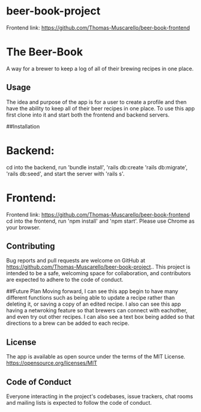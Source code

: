 # beer-book-project
Frontend link: https://github.com/Thomas-Muscarello/beer-book-frontend

# The Beer-Book
A way for a brewer to keep a log of all of their brewing recipes in one place.

## Usage
The idea and purpose of the app is for a user to create a profile and then have the ability to keep all of their beer recipes in one place.
To use this app first clone into it and start both the frontend and backend servers.

##Installation

# Backend:
cd into the backend, run 'bundle install', 'rails db:create 'rails db:migrate', 'rails db:seed', and start the server with 'rails s'.

# Frontend:
Frontend link: https://github.com/Thomas-Muscarello/beer-book-frontend
cd into the frontend, run 'npm install' and 'npm start'. Please use Chrome as your browser.

## Contributing
Bug reports and pull requests are welcome on GitHub at https://github.com/Thomas-Muscarello/beer-book-project.. This project is intended to be a safe, welcoming space for collaboration, and contributors are expected to adhere to the code of conduct.

##Future Plan
Moving forward, I can see this app begin to have many different functions such as being able to update a recipe rather than deleting it, or saving a copy of an edited recipe. I also can see this app having a netwroking feature so that brewers can connect with eachother, and even try out other recipes. I can also see a text box being added so that directions to a brew can be added to each recipe.

## License
The app is available as open source under the terms of the MIT License. https://opensource.org/licenses/MIT

## Code of Conduct
Everyone interacting in the project's codebases, issue trackers, chat rooms and mailing lists is expected to follow the code of conduct.

